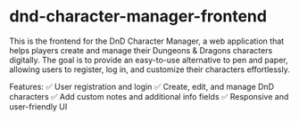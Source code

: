 # dnd-character-manager-frontend

This is the frontend for the DnD Character Manager, a web application that helps players create and manage their Dungeons & Dragons characters digitally. The goal is to provide an easy-to-use alternative to pen and paper, allowing users to register, log in, and customize their characters effortlessly.

Features:
✅ User registration and login
✅ Create, edit, and manage DnD characters
✅ Add custom notes and additional info fields
✅ Responsive and user-friendly UI

